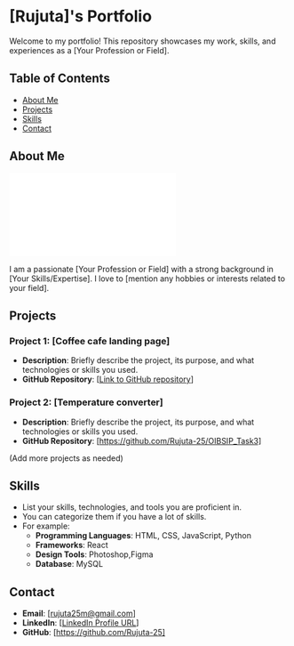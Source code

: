 # [Rujuta]'s Portfolio

Welcome to my portfolio! This repository showcases my work, skills, and experiences as a [Your Profession or Field].

## Table of Contents

- [About Me](#about-me)
- [Projects](#projects)
- [Skills](#skills)
- [Contact](#contact)


## About Me

![Rujuta](file:///C:/Users/HP/OneDrive/Desktop/portfolio%20ruju/index.html)

I am a passionate [Your Profession or Field] with a strong background in [Your Skills/Expertise]. I love to [mention any hobbies or interests related to your field].

## Projects

### Project 1: [Coffee cafe landing page]

- **Description**: Briefly describe the project, its purpose, and what technologies or skills you used.
- **GitHub Repository**: [[Link to GitHub repository](https://github.com/Rujuta-25/OIBSIP_Task1)]


### Project 2: [Temperature converter]

- **Description**: Briefly describe the project, its purpose, and what technologies or skills you used.
- **GitHub Repository**: [https://github.com/Rujuta-25/OIBSIP_Task3]


(Add more projects as needed)

## Skills

- List your skills, technologies, and tools you are proficient in.
- You can categorize them if you have a lot of skills.
- For example:
  - **Programming Languages**: HTML, CSS, JavaScript, Python
  - **Frameworks**: React
  - **Design Tools**: Photoshop,Figma
  - **Database**: MySQL

## Contact

- **Email**: [rujuta25m@gmail.com]
- **LinkedIn**: [[LinkedIn Profile URL](https://www.linkedin.com/in/rujuta-mariappan-1100a5252/)]
- **GitHub**: [https://github.com/Rujuta-25]



